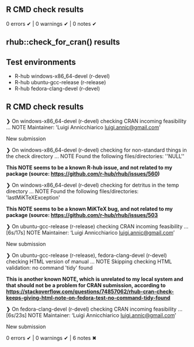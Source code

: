 ## R CMD check results

0 errors ✔ | 0 warnings ✔ | 0 notes ✔

## rhub::check_for_cran() results

## Test environments
- R-hub windows-x86_64-devel (r-devel)
- R-hub ubuntu-gcc-release (r-release)
- R-hub fedora-clang-devel (r-devel)

## R CMD check results
❯ On windows-x86_64-devel (r-devel)
  checking CRAN incoming feasibility ... NOTE
  Maintainer: 'Luigi Annicchiarico <luigi.annic@gmail.com>'
  
  New submission

❯ On windows-x86_64-devel (r-devel)
  checking for non-standard things in the check directory ... NOTE
  Found the following files/directories:
    ''NULL''
    
  **This NOTE seems to be a known R-hub issue, and not related to my package (source: https://github.com/r-hub/rhub/issues/560)**  
    
❯ On windows-x86_64-devel (r-devel)
  checking for detritus in the temp directory ... NOTE
  Found the following files/directories:
    'lastMiKTeXException'
    
   **This NOTE seems to be a known MiKTeX bug, and not related to my package (source: https://github.com/r-hub/rhub/issues/503**  

❯ On ubuntu-gcc-release (r-release)
  checking CRAN incoming feasibility ... [6s/17s] NOTE
  Maintainer: ‘Luigi Annicchiarico <luigi.annic@gmail.com>’
  
  New submission

❯ On ubuntu-gcc-release (r-release), fedora-clang-devel (r-devel)
  checking HTML version of manual ... NOTE
  Skipping checking HTML validation: no command 'tidy' found
  
  **This is another known NOTE, which is unrelated to my local system and that should not be a problem for CRAN submission, according to https://stackoverflow.com/questions/74857062/rhub-cran-check-keeps-giving-html-note-on-fedora-test-no-command-tidy-found**

❯ On fedora-clang-devel (r-devel)
  checking CRAN incoming feasibility ... [6s/23s] NOTE
  Maintainer: ‘Luigi Annicchiarico <luigi.annic@gmail.com>’
  
  New submission

0 errors ✔ | 0 warnings ✔ | 6 notes ✖
